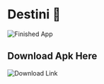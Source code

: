 # Destini 🤔

![Finished App](https://github.com/londonappbrewery/Images/blob/master/Destini.gif)

## Download Apk Here

![Download Link](https://drive.google.com/file/d/19PwVTYgjZ7C5oBC6UhA8TrU6W333D-tK/view?usp=sharing)
